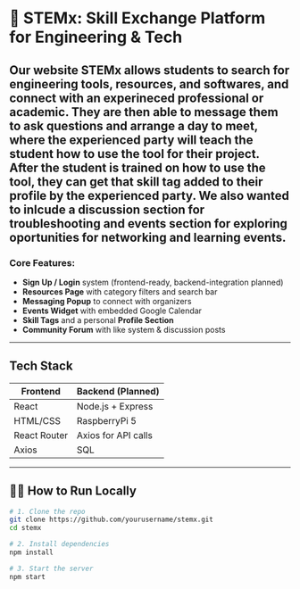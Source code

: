 # 🌟 STEMx: Skill Exchange Platform for Engineering & Tech

Our website STEMx allows students to search for engineering tools, resources, and softwares, and connect with an experineced professional or academic.
They are then able to message them to ask questions and arrange a day to meet, where the experienced party will teach the student how to use the tool
for their project. After the student is trained on how to use the tool, they can get that skill tag added to their profile by the experienced party. 
We also wanted to inlcude a discussion section for troubleshooting and events section for exploring oportunities for networking and learning events.
---

### Core Features:
-  **Sign Up / Login** system (frontend-ready, backend-integration planned)
-  **Resources Page** with category filters and search bar
-  **Messaging Popup** to connect with organizers
-  **Events Widget** with embedded Google Calendar
-  **Skill Tags** and a personal **Profile Section**
-  **Community Forum** with like system & discussion posts

---

##  Tech Stack

| Frontend       | Backend (Planned)      |
|----------------|------------------------|
| React          | Node.js + Express      |
| HTML/CSS       | RaspberryPi 5          |
| React Router   | Axios for API calls    |
| Axios          | SQL                    |

---


## 🧑‍💻 How to Run Locally

```bash
# 1. Clone the repo
git clone https://github.com/yourusername/stemx.git
cd stemx

# 2. Install dependencies
npm install

# 3. Start the server
npm start
